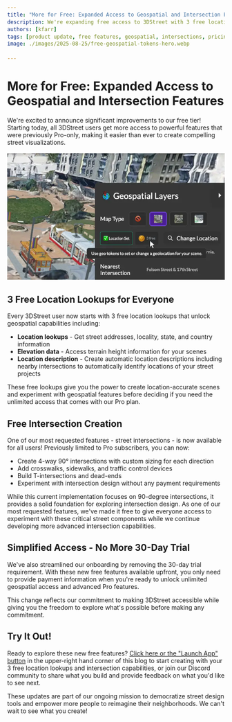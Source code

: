 ```yaml
---
title: "More for Free: Expanded Access to Geospatial and Intersection Features"
description: We're expanding free access to 3DStreet with 3 free location lookups, free intersections, and removing the 30-day trial requirement.
authors: [kfarr]
tags: [product update, free features, geospatial, intersections, pricing]
image: ./images/2025-08-25/free-geospatial-tokens-hero.webp

---
```


# More for Free: Expanded Access to Geospatial and Intersection Features

We're excited to announce significant improvements to our free tier! Starting today, all 3DStreet users get more access to powerful features that were previously Pro-only, making it easier than ever to create compelling street visualizations.
<br/>
<br/>
![More free features in 3DStreet](./images/2025-08-25/free-geospatial-tokens-hero.webp)

<!-- truncate -->

## 3 Free Location Lookups for Everyone

Every 3DStreet user now starts with 3 free location lookups that unlock geospatial capabilities including:

* **Location lookups** - Get street addresses, locality, state, and country information
* **Elevation data** - Access terrain height information for your scenes  
* **Location description** - Create automatic location descriptions including nearby intersections to automatically identify locations of your street projects

These free lookups give you the power to create location-accurate scenes and experiment with geospatial features before deciding if you need the unlimited access that comes with our Pro plan.

<!-- Suggested image: Screenshot showing the location lookup counter in the UI, or a before/after comparison showing a scene with and without geospatial data -->
<!-- ![Location lookups in action](./images/2025-08-25/location-lookups-ui.webp) -->

## Free Intersection Creation

One of our most requested features - street intersections - is now available for all users! Previously limited to Pro subscribers, you can now:

* Create 4-way 90° intersections with custom sizing for each direction
* Add crosswalks, sidewalks, and traffic control devices  
* Build T-intersections and dead-ends
* Experiment with intersection design without any payment requirements

While this current implementation focuses on 90-degree intersections, it provides a solid foundation for exploring intersection design. As one of our most requested features, we've made it free to give everyone access to experiment with these critical street components while we continue developing more advanced intersection capabilities.

<!-- Suggested image: Example of a 90-degree intersection created in 3DStreet, ideally showing crosswalks and traffic signals -->
<!-- ![90-degree intersection example](./images/2025-08-25/intersection-example.webp) -->

## Simplified Access - No More 30-Day Trial

We've also streamlined our onboarding by removing the 30-day trial requirement. With these new free features available upfront, you only need to provide payment information when you're ready to unlock unlimited geospatial access and advanced Pro features.

This change reflects our commitment to making 3DStreet accessible while giving you the freedom to explore what's possible before making any commitment.

## Try It Out!

Ready to explore these new free features? <a href="https://3dstreet.app/">Click here or the "Launch App" button</a> in the upper-right hand corner of this blog to start creating with your 3 free location lookups and intersection capabilities, or join our Discord community to share what you build and provide feedback on what you'd like to see next.

<!-- Suggested image: A compelling street scene that showcases both geospatial integration and intersections working together -->
<!-- ![Complete street scene with geospatial and intersection features](./images/2025-08-25/complete-scene-example.webp) -->

These updates are part of our ongoing mission to democratize street design tools and empower more people to reimagine their neighborhoods. We can't wait to see what you create!